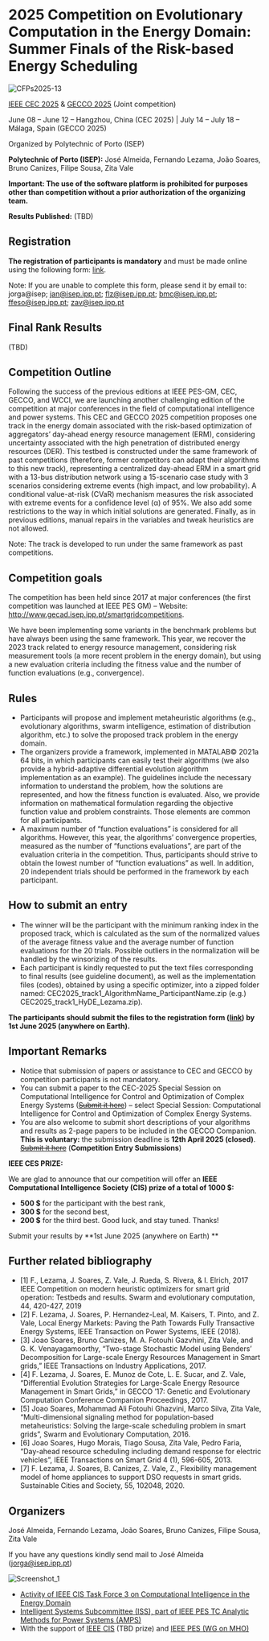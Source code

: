 # 2025 Competition on Evolutionary Computation in the Energy Domain: Summer Finals of the Risk-based Energy Scheduling

![CFPs2025-13](https://github.com/user-attachments/assets/178e6794-92d9-4719-8437-82747f8e37e8)

[IEEE CEC 2025](https://www.cec2025.org/) & [GECCO 2025](https://gecco-2025.sigevo.org/HomePage) (Joint competition)

June 08 – June 12 – Hangzhou, China (CEC 2025) | July 14 – July 18 – Málaga, Spain (GECCO 2025)

Organized by Polytechnic of Porto (ISEP)

**Polytechnic of Porto (ISEP):** José Almeida, Fernando Lezama, João Soares, Bruno Canizes, Filipe Sousa, Zita Vale

**Important: The use of the software platform is prohibited for purposes other than competition without a prior authorization of the organizing team.**

**Results Published:** (TBD)

## Registration

**The registration of participants is mandatory** and must be made online using the following form: [link](https://forms.gle/S5rVvgw7WwfKNr7k8).

Note: If you are unable to complete this form, please send it by email to: jorga@isep; jan@isep.ipp.pt; flz@isep.ipp.pt; bmc@isep.ipp.pt; ffeso@isep.ipp.pt; zav@isep.ipp.pt

## Final Rank Results

(TBD)

## Competition Outline

Following the success of the previous editions at IEEE PES-GM, CEC, GECCO, and WCCI, we are launching another challenging edition of the competition at major conferences in the field of computational intelligence and power systems. This CEC and GECCO 2025 competition proposes one track in the energy domain associated with the risk-based optimization of aggregators’ day-ahead energy resource management (ERM), considering uncertainty associated with the high penetration of distributed energy resources (DER). This testbed is constructed under the same framework of past competitions (therefore, former competitors can adapt their algorithms to this new track), representing a centralized day-ahead ERM in a smart grid with a 13-bus distribution network using a 15-scenario case study with 3 scenarios considering extreme events (high impact, and low probability). A conditional value-at-risk (CVaR) mechanism measures the risk associated with extreme events for a confidence level (α) of 95%. We also add some restrictions to the way in which initial solutions are generated. Finally, as in previous editions, manual repairs in the variables and tweak heuristics are not allowed.

Note: The track is developed to run under the same framework as past competitions.

## Competition goals

The competition has been held since 2017 at major conferences (the first competition was launched at IEEE PES GM) – Website: http://www.gecad.isep.ipp.pt/smartgridcompetitions.

We have been implementing some variants in the benchmark problems but have always been using the same framework. This year, we recover the 2023 track related to energy resource management, considering risk measurement tools (a more recent problem in the energy domain), but using a new evaluation criteria including the fitness value and the number of function evaluations (e.g., convergence).

## Rules

- Participants will propose and implement metaheuristic algorithms (e.g., evolutionary algorithms, swarm intelligence, estimation of distribution algorithm, etc.) to solve the proposed track problem in the energy domain.
- The organizers provide a framework, implemented in MATALAB© 2021a 64 bits, in which participants can easily test their algorithms (we also provide a hybrid-adaptive differential evolution algorithm implementation as an example). The guidelines include the necessary information to understand the problem, how the solutions are represented, and how the fitness function is evaluated. Also, we provide information on mathematical formulation regarding the objective function value and problem constraints. Those elements are common for all participants.
- A maximum number of “function evaluations” is considered for all algorithms. However, this year, the algorithms’ convergence properties, measured as the number of “functions evaluations”, are part of the evaluation criteria in the competition. Thus, participants should strive to obtain the lowest number of “function evaluations” as well.
In addition, 20 independent trials should be performed in the framework by each participant.

## How to submit an entry

- The winner will be the participant with the minimum ranking index in the proposed track, which is calculated as the sum of the normalized values of the average fitness value and the average number of function evaluations for the 20 trials. Possible outliers in the normalization will be handled by the winsorizing of the results.
- Each participant is kindly requested to put the text files corresponding to final results (see guideline document), as well as the implementation files (codes), obtained by using a specific optimizer, into a zipped folder named:
CEC2025_track1_AlgorithmName_ParticipantName.zip (e.g.)
CEC2025_track1_HyDE_Lezama.zip).

**The participants should submit the files to the registration form ([link](https://forms.gle/S5rVvgw7WwfKNr7k8)) by 1st June 2025 (anywhere on Earth).**

## Important Remarks

- Notice that submission of papers or assistance to CEC and GECCO by competition participants is not mandatory.
- You can submit a paper to the CEC-2025 Special Session on Computational Intelligence for Control and Optimization of Complex Energy Systems ([~~Submit it here~~](https://www.cec2025.org/index/page.html?id=1298)) – select Special Session: Computational Intelligence for Control and Optimization of Complex Energy Systems.
- You are also welcome to submit short descriptions of your algorithms and results as 2-page papers to be included in the GECCO Companion. **This is voluntary:** the submission deadline is **12th April 2025 (closed)**. [~~Submit it here~~](https://gecco-2025.sigevo.org/Call-for-Papers) (**Competition Entry Submissions**)

**IEEE CES PRIZE:**

We are glad to announce that our competition will offer an **IEEE Computational Intelligence Society (CIS) prize of a total of 1000 $:**

- **500 $** for the participant with the best rank,
- **300 $** for the second best,
- **200 $** for the third best.
Good luck, and stay tuned. Thanks!

Submit your results by **1st June 2025 (anywhere on Earth)
**

## Further related bibliography

- [1] F., Lezama, J. Soares, Z. Vale, J. Rueda, S. Rivera, & I. Elrich, 2017 IEEE Competition on modern heuristic optimizers for smart grid operation: Testbeds and results. Swarm and evolutionary computation, 44, 420-427, 2019
- [2] F. Lezama, J. Soares, P. Hernandez-Leal, M. Kaisers, T. Pinto, and Z. Vale, Local Energy Markets: Paving the Path Towards Fully Transactive Energy Systems, IEEE Transaction on Power Systems, IEEE (2018).
- [3] Joao Soares, Bruno Canizes, M. A. Fotouhi Gazvhini, Zita Vale, and G. K. Venayagamoorthy, “Two-stage Stochastic Model using Benders’ Decomposition for Large-scale Energy Resources Management in Smart grids,” IEEE Transactions on Industry Applications, 2017.
- [4] F. Lezama, J. Soares, E. Munoz de Cote, L. E. Sucar, and Z. Vale, “Differential Evolution Strategies for Large-Scale Energy Resource Management in Smart Grids,” in GECCO ’17: Genetic and Evolutionary Computation Conference Companion Proceedings, 2017. 
- [5] Joao Soares, Mohammad Ali Fotouhi Ghazvini, Marco Silva, Zita Vale, “Multi-dimensional signaling method for population-based metaheuristics: Solving the large-scale scheduling problem in smart grids”, Swarm and Evolutionary Computation, 2016.
- [6] Joao Soares, Hugo Morais, Tiago Sousa, Zita Vale, Pedro Faria, “Day-ahead resource scheduling including demand response for electric vehicles”, IEEE Transactions on Smart Grid 4 (1), 596-605, 2013.
- [7] F. Lezama, J. Soares, B. Canizes, Z. Vale, Z., Flexibility management model of home appliances to support DSO requests in smart grids. Sustainable Cities and Society, 55, 102048, 2020.

## Organizers

José Almeida, Fernando Lezama, João Soares, Bruno Canizes, Filipe Sousa, Zita Vale
 
If you have any questions kindly send mail to José Almeida (jorga@isep.ipp.pt)


![Screenshot_1](https://github.com/user-attachments/assets/9da62d14-a843-4051-a84e-58945399d2f0)

- [Activity of IEEE CIS Task Force 3 on Computational Intelligence in the Energy Domain](https://www.gecad.isep.ipp.pt/ci4energy/)
- [Intelligent Systems Subcommittee (ISS), part of IEEE PES TC Analytic Methods for Power Systems (AMPS)](https://site.ieee.org/pes-iss/)
- With the support of [IEEE CIS](https://cis.ieee.org/) (TBD prize) and [IEEE PES (WG on MHO)](https://site.ieee.org/psace-mho/)
